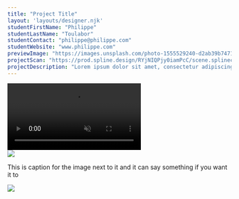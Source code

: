 ```yaml
---
title: "Project Title"
layout: 'layouts/designer.njk'
studentFirstName: "Philippe"
studentLastName: "Toulabor"
studentContact: "philippe@philippe.com"
studentWebsite: "www.philippe.com"
previewImage: "https://images.unsplash.com/photo-1555529240-d2ab39b74716?q=80&w=2670&auto=format&fit=crop&ixlib=rb-4.0.3&ixid=M3wxMjA3fDB8MHxwaG90by1wYWdlfHx8fGVufDB8fHx8fA%3D%3D"
projectScan: "https://prod.spline.design/RYjNIQPjy0iamPcC/scene.splinecode"
projectDescription: "Lorem ipsum dolor sit amet, consectetur adipiscing elit. Morbi mattis, dolor vitae ultrices vestibulum, velit massa euismod felis, a accumsan neque nunc a metus. Nullam aliquam orci luctus ligula laoreet, a efficitur felis interdum. Nam eu cursus massa. Ut luctus tempus ipsum eu finibus. Nulla auctor porttitor lacus at efficitur. Nunc dapibus orci et scelerisque volutpat. Cras molestie, quam at viverra luctus, leo neque hendrerit lorem, ac viverra sapien mi sed mi"
---
```


  <div class="span-2">
    <video controls muted loop>
      <source src="https://assets.codepen.io/184881/udksample.webm" type="video/webm">
    </video>
  </div>
  <div class="span-1">
    <img src="https://images.unsplash.com/photo-1555529240-d2ab39b74716?q=80&w=2670&auto=format&fit=crop&ixlib=rb-4.0.3&ixid=M3wxMjA3fDB8MHxwaG90by1wYWdlfHx8fGVufDB8fHx8fA%3D%3D">
  </div>
  <div class="span-1 caption">
    <p>This is caption for the image next to it and it can say something if you want it to
  </div>
  <div class="span-2">
    <img src="https://images.unsplash.com/photo-1555529240-d2ab39b74716?q=80&w=2670&auto=format&fit=crop&ixlib=rb-4.0.3&ixid=M3wxMjA3fDB8MHxwaG90by1wYWdlfHx8fGVufDB8fHx8fA%3D%3D">
  </div>
